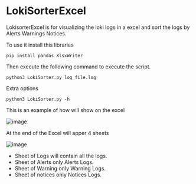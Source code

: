 # LokiSorterExcel
LokisorterExcel is for visualizing the loki logs in a excel and sort the logs by Alerts Warnings Notices.

To use it install this libraries
```
pip install pandas XlsxWriter
```
Then execute the following command to execute the script.
```
python3 LokiSorter.py log_file.log
```
Extra options
```
python3 LokiSorter.py -h
```

This is an example of how will show on the excel

![image](https://github.com/NestorGarciaPlatas/LokiSorterExcel/assets/71390692/fbaa20c9-1cee-42aa-becb-2c92c44bf883)


At the end of the Excel will apper 4 sheets 

![image](https://github.com/NestorGarciaPlatas/LokiSorterExcel/assets/71390692/aa12d183-e8c5-4250-831c-1e717facf08c)


* Sheet of Logs will contain all the logs.
* Sheet of Alerts only Alerts Logs.
* Sheet of Warning only Warning Logs.
* Sheet of notices only Notices Logs.


